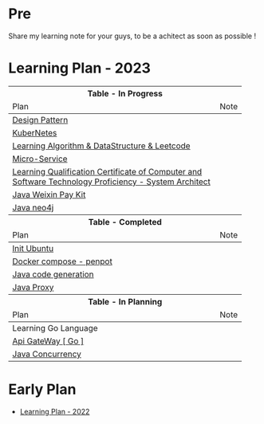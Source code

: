 # Pre
Share my learning note for your guys, to be a achitect as soon as possible ! 

# Learning Plan - 2023

<table>
<thead>
<tr>
    <th colspan="3">Table - In Progress</th>
</tr>

<tr>
    <td style="width:400px">Plan</td>
    <td >Note</td>
</tr>
</thead>

<tbody>

<tr>
  <td><a href='https://github.com/hsiong/Learning-Data-Structures-And-Algorithm-And-Design-Pattern/tree/main/DesignPattern'>Design Pattern</a></td>
  <td></td>
</tr>

<tr>
  <td><a href='https://github.com/hsiong/learning-kubernetes'>KuberNetes</a></td>
  <td></td>
</tr>

<tr>
  <td><a href='https://github.com/hsiong/Learning-Data-Structures-And-Algorithm-And-Design-Pattern'>Learning Algorithm & DataStructure & Leetcode</a></td>
  <td></td>
</tr>

<tr>
  <td><a href='https://github.com/hsiong/project-spring-cloud-alibaba-practice'>Micro-Service</a></td>
  <td></td>
</tr>


<tr>
  <td><a href='https://github.com/hsiong/Senior-Architect-Exam-Note'>Learning Qualification Certificate of Computer and Software Technology Proficiency - System Architect</a></td>
  <td></td>
</tr>

<tr>
  <td><a href='https://github.com/hsiong/project-wxpay-kit'>Java Weixin Pay Kit</a></td>
  <td></td>
</tr>

<tr>
  <td><a href='https://github.com/hsiong/project-neo4j-spring'>Java neo4j</a></td>
  <td></td>
</tr>

</tbody>



<!--     table - Completed      -->



<thead>
<tr>
    <th colspan="3">Table - Completed</th>
</tr>
<tr>
<td style="width:400px">Plan</td>
<td >Note</td>
</tr>
</thead>

<tbody>

<tr>
<td><a href='https://github.com/hsiong/project-init-ubuntu'>Init Ubuntu</td>
<td></td>
</tr>

<tr>
<td><a href='https://github.com/hsiong/learning-my-note/tree/main/devops%20%26%20achitect/docker/docker-penpot'>Docker compose - penpot</td>
<td></td>
</tr>

<tr>
<td><a href='https://github.com/hsiong/project-java-code-gen'>Java code generation</td>
<td></td>
</tr>

<tr>
<td><a href='https://github.com/hsiong/project-java-proxy'>Java Proxy</td>
<td></td>
</tr>

</tbody>





<!-- table - In Planning -->

<thead>
<tr>
    <th colspan="3">Table - In Planning</th>
</tr>
<tr>
<td style="width:400px">Plan</td>
<td >Note</td>
</tr>
</thead>

<tbody>

<tr>
<td>Learning Go Language</td>
<td></td>
</tr>

<tr>
<td><a href='https://github.com/hsiong/project-java-proxy'>Api GateWay [ Go ]</td>
<td></td>
</tr>

<tr>
<td><a href='https://github.com/hsiong/learning-java-concurrency'> Java Concurrency</td>
<td></td>
</tr>





</tbody>
</table>

# Early Plan
+ [Learning Plan - 2022](./Readme-2022.md)





